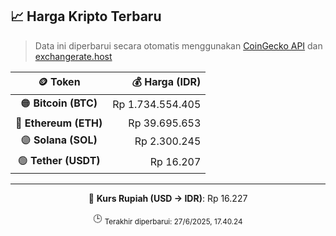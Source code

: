 

<!-- HARGA_KRIPTO -->
## 📈 Harga Kripto Terbaru

> Data ini diperbarui secara otomatis menggunakan [CoinGecko API](https://www.coingecko.com/) dan [exchangerate.host](https://exchangerate.host/)

<div align="center">

| 🪙 Token | 💰 Harga (IDR) |
|:------:|---------------:|
| 🟠 **Bitcoin (BTC)**   | Rp 1.734.554.405 |
| 🔵 **Ethereum (ETH)**  | Rp 39.695.653 |
| 🟣 **Solana (SOL)**    | Rp 2.300.245 |
| 🟢 **Tether (USDT)**   | Rp 16.207 |

---

💱 **Kurs Rupiah (USD → IDR)**: Rp 16.227

🕒 <sub>Terakhir diperbarui: 27/6/2025, 17.40.24</sub>

</div>
<!-- /HARGA_KRIPTO -->